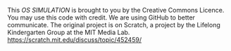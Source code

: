 This _OS SIMULATION_ is brought to you by the Creative Commons Licence. You may use this code with credit. We are using GitHub to better communicate. 
The original project is on Scratch, a project by the Lifelong Kindergarten Group at the MIT Media Lab. https://scratch.mit.edu/discuss/topic/452459/

